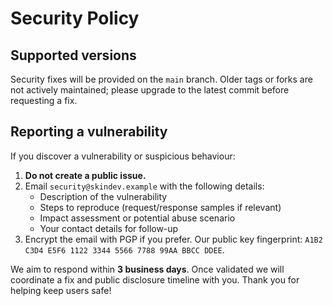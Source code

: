 # Security Policy

## Supported versions

Security fixes will be provided on the `main` branch. Older tags or forks are
not actively maintained; please upgrade to the latest commit before requesting a
fix.

## Reporting a vulnerability

If you discover a vulnerability or suspicious behaviour:

1. **Do not create a public issue.**
2. Email `security@skindev.example` with the following details:
   - Description of the vulnerability
   - Steps to reproduce (request/response samples if relevant)
   - Impact assessment or potential abuse scenario
   - Your contact details for follow-up
3. Encrypt the email with PGP if you prefer. Our public key fingerprint:
   `A1B2 C3D4 E5F6 1122 3344 5566 7788 99AA BBCC DDEE`.

We aim to respond within **3 business days**. Once validated we will coordinate a
fix and public disclosure timeline with you. Thank you for helping keep users
safe!
